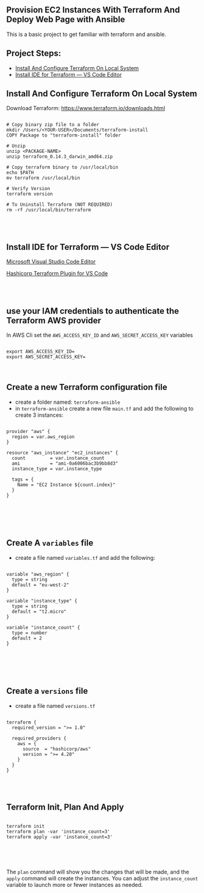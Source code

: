 ## Provision EC2 Instances With Terraform And Deploy Web Page with Ansible
This is a basic project to get familiar with terraform and ansible.

## Project Steps:
- <a href=" ">Install And Configure Terraform On Local System</a>
- <a href=" ">Install IDE for Terraform — VS Code Editor</a>


## Install And Configure Terraform On Local System
Download Terraform: https://www.terraform.io/downloads.html

```

# Copy binary zip file to a folder
mkdir /Users/<YOUR-USER>/Documents/terraform-install
COPY Package to "terraform-install" folder

# Unzip
unzip <PACKAGE-NAME>
unzip terraform_0.14.3_darwin_amd64.zip

# Copy terraform binary to /usr/local/bin
echo $PATH
mv terraform /usr/local/bin

# Verify Version
terraform version

# To Uninstall Terraform (NOT REQUIRED)
rm -rf /usr/local/bin/terraform

```

<br>

<br>

## Install IDE for Terraform — VS Code Editor

[Microsoft Visual Studio Code Editor](https://code.visualstudio.com/download)

[Hashicorp Terraform Plugin for VS Code](https://marketplace.visualstudio.com/items?itemName=HashiCorp.terraform)


<br>

<br>

## use your IAM credentials to authenticate the Terraform AWS provider

In AWS Cli set the `AWS_ACCESS_KEY_ID` and `AWS_SECRET_ACCESS_KEY` variables

```

export AWS_ACCESS_KEY_ID=
export AWS_SECRET_ACCESS_KEY=

```

<br>

## Create a new Terraform configuration file
- create a folder named: `terraform-ansible`
- in `terraform-ansible` create a new file `main.tf` and add the following to create 3 instances:

```

provider "aws" {
  region = var.aws_region
}

resource "aws_instance" "ec2_instances" {
  count         = var.instance_count
  ami           = "ami-0a6006bac3b9bb8d3"
  instance_type = var.instance_type

  tags = {
    Name = "EC2 Instance ${count.index}"
  }
}



```

<br>

<br>

## Create A `variables` file
- create a file named `variables.tf` and add the following:

```

variable "aws_region" {
  type = string
  default = "eu-west-2"
}

variable "instance_type" {
  type = string
  default = "t2.micro"
}

variable "instance_count" {
  type = number
  default = 2
}



```

<br>

<br>

## Create a `versions` file
- create a file named `versions.tf`

```

terraform {
  required_version = ">= 1.0"

  required_providers {
    aws = {
      source  = "hashicorp/aws"
      version = ">= 4.20"
    }
  }
}

```

<br>

<br>

## Terraform Init, Plan And Apply
```

terraform init
terraform plan -var 'instance_count=3'
terraform apply -var 'instance_count=3'


```

<br>

<br>

The `plan` command will show you the changes that will be made, and the `apply` command will create the instances. You can adjust the `instance_count` variable to launch more or fewer instances as needed.

